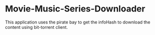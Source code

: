 # Movie-Music-Series-Downloader
This application uses the pirate bay to get the infoHash to download the content using bit-torrent client.
